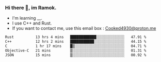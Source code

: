### Hi there 👋, im Ramok.

- I'm learning __.
- I use C++ and Rust.
- If you want to contact me, use this email box : Cooked4930@proton.me

<!--START_SECTION:waka-->

```txt
Rust          13 hrs 4 mins   ████████████░░░░░░░░░░░░░   47.91 %
C++           12 hrs 2 mins   ███████████░░░░░░░░░░░░░░   44.15 %
C             1 hr 17 mins    █▒░░░░░░░░░░░░░░░░░░░░░░░   04.71 %
Objective-C   21 mins         ▒░░░░░░░░░░░░░░░░░░░░░░░░   01.31 %
JSON          15 mins         ▒░░░░░░░░░░░░░░░░░░░░░░░░   00.92 %
```

<!--END_SECTION:waka-->
